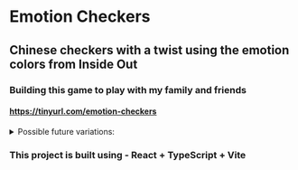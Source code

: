# Emotion Checkers

## Chinese checkers with a twist using the emotion colors from Inside Out

### Building this game to play with my family and friends

#### https://tinyurl.com/emotion-checkers 

<details>
  <summary>Possible future variations:</summary>
  <ul>
    <li>
      <strong>Character Powers:</strong> Each character has a special ability that can change the rules. For example, one character can "jump" two spaces at once, while another can block moves for a turn.
    </li>
    <li>
      <strong>Reverse Objective:</strong> Instead of trying to get all your pieces across the board to the opposite corner, you need to keep your pieces in your starting area while forcing others to move theirs out.
    </li>
    <li>
      <strong>Warp Zones:</strong> Add areas on the board that act as portals, allowing players to teleport their pieces to random parts of the board. This could be a feature tied to a specific character's power.
    </li>
    <li>
      <strong>Timed Moves:</strong> Players must complete their moves within a short time limit, adding an element of pressure.
    </li>
    <li>
      <strong>Dynamic Obstacles:</strong> Have barriers or obstacles that can be placed or moved around the board by certain characters, making it harder for others to move.
    </li>
    <li>
      <strong>Inner Power-ups:</strong> Introduce inner power-ups (representing emotions) scattered around the board that give temporary boosts, like moving extra spaces or jumping multiple times.
    </li>
  </ul>
</details>

### This project is built using - React + TypeScript + Vite
